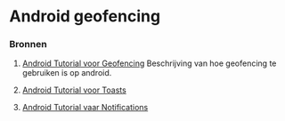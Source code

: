 # Android geofencing

### Bronnen
1. [Android Tutorial voor Geofencing](https://developer.android.com/training/location/geofencing.html) Beschrijving van hoe geofencing te gebruiken is op android. 
 
1. [Android Tutorial voor Toasts](https://developer.android.com/guide/topics/ui/notifiers/toasts.html)

1. [Android Tutorial vaar Notifications](https://developer.android.com/training/notify-user/build-notification.html)

